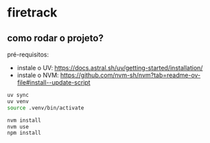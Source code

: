 # firetrack

## como rodar o projeto?

pré-requisitos:

- instale o UV: <https://docs.astral.sh/uv/getting-started/installation/>
- instale o NVM: <https://github.com/nvm-sh/nvm?tab=readme-ov-file#install--update-script>

```sh
uv sync
uv venv
source .venv/bin/activate
```

```sh
nvm install
nvm use
npm install
```
